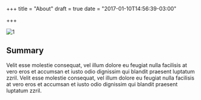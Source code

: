 +++
title = "About"
draft = true
date = "2017-01-10T14:56:39-03:00"

+++


![1]

## Summary

Velit esse molestie consequat, vel illum dolore eu feugiat nulla facilisis at vero eros et accumsan et iusto odio dignissim qui blandit praesent luptatum zzril. Velit esse molestie consequat, vel illum dolore eu feugiat nulla facilisis at vero eros et accumsan et iusto odio dignissim qui blandit praesent luptatum zzril.

[1]: http://sample.li/amsterdam.jpg